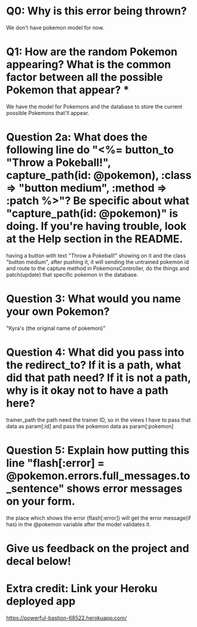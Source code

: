 # Q0: Why is this error being thrown?
We don't have pokemon model for now.

# Q1: How are the random Pokemon appearing? What is the common factor between all the possible Pokemon that appear? *
We have the model for Pokemons and the database to store the current possible Pokemons that'll appear.

# Question 2a: What does the following line do "<%= button_to "Throw a Pokeball!", capture_path(id: @pokemon), :class => "button medium", :method => :patch %>"? Be specific about what "capture_path(id: @pokemon)" is doing. If you're having trouble, look at the Help section in the README.
having a button with text "Throw a Pokeball!" showing on it and the class "button medium", after pushing it, it will sending the untrained pokemon id and route to the capture method in PokemonsController, do the things and patch(update) that specific pokemon in the database.

# Question 3: What would you name your own Pokemon?
"Kyra's (the original name of pokemon)"

# Question 4: What did you pass into the redirect_to? If it is a path, what did that path need? If it is not a path, why is it okay not to have a path here?
trainer_path
the path need the trainer ID, so in the views I have to pass that data as param[:id] and pass the pokemon data as param[:pokemon]

# Question 5: Explain how putting this line "flash[:error] = @pokemon.errors.full_messages.to_sentence" shows error messages on your form.
the place which shows the error (flash[:error]) will get the error message(if has) in the @pokemon variable after the model validates it.

# Give us feedback on the project and decal below!

# Extra credit: Link your Heroku deployed app
https://powerful-bastion-68522.herokuapp.com/

